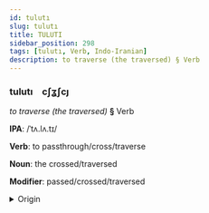 ```yaml
---
id: tulutı
slug: tulutı
title: TULUTI
sidebar_position: 298
tags: [tulutı, Verb, Indo-Iranian]
description: to traverse (the traversed) § Verb
---
```


### tulutı&emsp;<span kind="abugida">cʃʓʃcȷ</span>

*to traverse (the traversed)* **§** Verb

**IPA**: /ˈtʌ.lʌ.tɪ/

**Verb**: to passthrough/cross/traverse

**Noun**: the crossed/traversed

**Modifier**: passed/crossed/traversed

<details>
    <summary>Origin</summary>
    Sanskrit तरति tárati /ˈt̪ɐ.ɾɐ.t̪i/<br/>
    <em>Indo-Iranian Language Family</em>
</details>